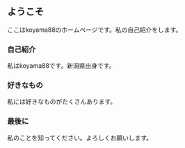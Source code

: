 ## ようこそ

ここはkoyama88のホームページです。私の自己紹介をします。

### 自己紹介

私はkoyama88です。新潟県出身です。

### 好きなもの

私には好きなものがたくさんあります。

### 最後に

私のことを知ってください。よろしくお願いします。
